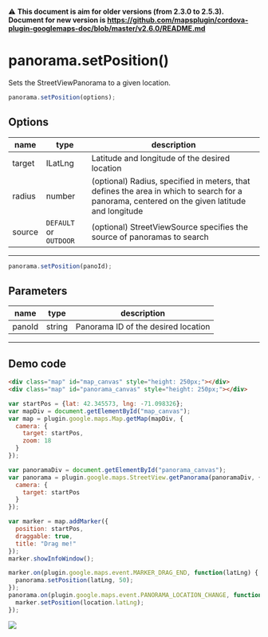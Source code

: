 :warning: **This document is aim for older versions (from 2.3.0 to 2.5.3).
Document for new version is https://github.com/mapsplugin/cordova-plugin-googlemaps-doc/blob/master/v2.6.0/README.md**

# panorama.setPosition()

Sets the StreetViewPanorama to a given location.

```js
panorama.setPosition(options);
```

## Options

name           | type                  | description
---------------|-----------------------|---------------------------------------
target         | ILatLng               | Latitude and longitude of the desired location
radius         | number                | (optional) Radius, specified in meters, that defines the area in which to search for a panorama, centered on the given latitude and longitude
source         | `DEFAULT` or `OUTDOOR`| (optional) StreetViewSource specifies the source of panoramas to search
-----------------------------------------------------------------------

```js
panorama.setPosition(panoId);
```

## Parameters

name           | type             | description
---------------|------------------|---------------------------------------
panoId         | string           | Panorama ID of the desired location
-----------------------------------------------------------------------


## Demo code

```html
<div class="map" id="map_canvas" style="height: 250px;"></div>
<div class="map" id="panorama_canvas" style="height: 250px;"></div>
```

```js
var startPos = {lat: 42.345573, lng: -71.098326};
var mapDiv = document.getElementById("map_canvas");
var map = plugin.google.maps.Map.getMap(mapDiv, {
  camera: {
    target: startPos,
    zoom: 18
  }
});

var panoramaDiv = document.getElementById("panorama_canvas");
var panorama = plugin.google.maps.StreetView.getPanorama(panoramaDiv, {
  camera: {
    target: startPos
  }
});

var marker = map.addMarker({
  position: startPos,
  draggable: true,
  title: "Drag me!"
});
marker.showInfoWindow();

marker.on(plugin.google.maps.event.MARKER_DRAG_END, function(latLng) {
  panorama.setPosition(latLng, 50);
});
panorama.on(plugin.google.maps.event.PANORAMA_LOCATION_CHANGE, function(location) {
  marker.setPosition(location.latLng);
});
```

![](image.gif)

